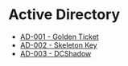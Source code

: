 # Active Directory

* [AD-001 - Golden Ticket](https://pentestlab.blog/2018/04/09/golden-ticket/)
* [AD-002 - Skeleton Key](https://pentestlab.blog/2018/04/10/skeleton-key/)
* [AD-003 - DCShadow](https://pentestlab.blog/2018/04/16/dcshadow/)
